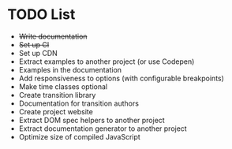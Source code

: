 # TODO List

 * ~~Write documentation~~
 * ~~Set up CI~~
 * Set up CDN
 * Extract examples to another project (or use Codepen)
 * Examples in the documentation
 * Add responsiveness to options (with configurable breakpoints)
 * Make time classes optional
 * Create transition library
 * Documentation for transition authors
 * Create project website
 * Extract DOM spec helpers to another project
 * Extract documentation generator to another project
 * Optimize size of compiled JavaScript

